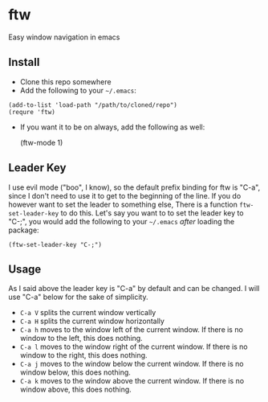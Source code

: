ftw
===

Easy window navigation in emacs

Install
-------

 * Clone this repo somewhere
 * Add the following to your `~/.emacs`:
 
```elisp
(add-to-list 'load-path "/path/to/cloned/repo")
(requre 'ftw)
```

 * If you want it to be on always, add the following as well:

    (ftw-mode 1)

 
Leader Key
----------

I use evil mode ("boo", I know), so the default prefix binding for ftw is "C-a", since I don't need to use it to get to the beginning of the line. If you do however want to set the leader to something else, There is a function `ftw-set-leader-key` to do this. Let's say you want to to set the leader key to "C-;", you would add the following to your `~/.emacs` _after_ loading the package:

```elisp
(ftw-set-leader-key "C-;")
```

Usage
-----

As I said above the leader key is "C-a" by default and can be changed. I will use "C-a" below for the sake of simplicity.

 * `C-a V` splits the current window vertically
 * `C-a H` splits the current window horizontally
 * `C-a h` moves to the window left of the current window. If there is no window to the left, this does nothing.
 * `C-a l` moves to the window right of the current window. If there is no window to the right, this does nothing.
 * `C-a j` moves to the window below the current window. If there is no window below, this does nothing.
 * `C-a k` moves to the window above the current window. If there is no window above, this does nothing.

